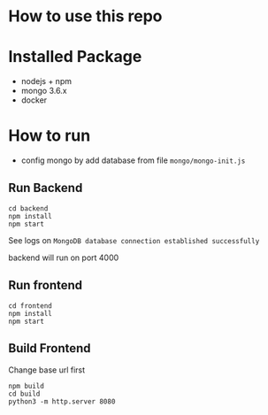 # How to use this repo

# Installed Package
* nodejs + npm
* mongo 3.6.x
* docker

# How to run
* config mongo by add database from file `mongo/mongo-init.js`

## Run Backend
```
cd backend
npm install
npm start
```

See logs on `MongoDB database connection established successfully`

backend will run on port 4000

## Run frontend
```
cd frontend
npm install
npm start
```

## Build Frontend
Change base url first

```
npm build
cd build
python3 -m http.server 8080
```
